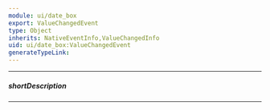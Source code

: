 ```yaml
---
module: ui/date_box
export: ValueChangedEvent
type: Object
inherits: NativeEventInfo,ValueChangedInfo
uid: ui/date_box:ValueChangedEvent
generateTypeLink: 
---
```

---
##### shortDescription
<!-- Description goes here -->

---
<!-- Description goes here -->